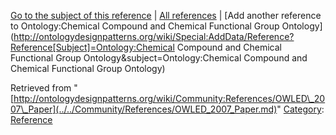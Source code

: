[Go to the subject of this reference](../../Ontology/Chemical_Compound_and_Chemical_Functional_Group_Ontology.md "Ontology:Chemical Compound and Chemical Functional Group Ontology") | [All references](../../Community/References.1.md "Community:References") | [Add another reference to Ontology:Chemical Compound and Chemical Functional Group Ontology](http://ontologydesignpatterns.org/wiki/Special:AddData/Reference?Reference[Subject]=Ontology:Chemical Compound and Chemical Functional Group Ontology&subject=Ontology:Chemical Compound and Chemical Functional Group Ontology)


Retrieved from "[http://ontologydesignpatterns.org/wiki/Community:References/OWLED\_2007\_Paper](../../Community/References/OWLED_2007_Paper.md)"
 [Category](http://ontologydesignpatterns.org/wiki/Special:Categories "Special:Categories"): [Reference](../../Category/Reference.md "Category:Reference")